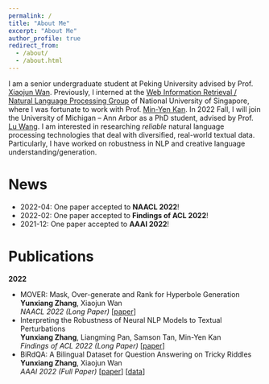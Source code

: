 ```yaml
---
permalink: /
title: "About Me"
excerpt: "About Me"
author_profile: true
redirect_from: 
  - /about/
  - /about.html
---
```


I am a senior undergraduate student at Peking University advised by Prof. [Xiaojun Wan](https://wanxiaojun.github.io/). Previously, I interned at the [Web Information Retrieval / Natural Language Processing Group](https://wing.comp.nus.edu.sg/) of National University of Singapore, where I was fortunate to work with Prof. [Min-Yen Kan](https://www.comp.nus.edu.sg/~kanmy/). In 2022 Fall, I will join the University of Michigan – Ann Arbor as a PhD student, advised by Prof. [Lu Wang](https://web.eecs.umich.edu/~wangluxy/index.html). I am interested in researching *reliable* natural language processing technologies that deal with diversified, real-world textual data. Particularly, I have worked on robustness in NLP and creative language understanding/generation. 
  

# News
* 2022-04: One paper accepted to **NAACL 2022**!
* 2022-02: One paper accepted to **Findings of ACL 2022**!
* 2021-12: One paper accepted to **AAAI 2022**!  

# Publications  
**2022**  
* MOVER: Mask, Over-generate and Rank for Hyperbole Generation  
  **Yunxiang Zhang**, Xiaojun Wan  
  *NAACL 2022 (Long Paper)* [[paper](https://arxiv.org/abs/2109.07726)]  
* Interpreting the Robustness of Neural NLP Models to Textual Perturbations  
  **Yunxiang Zhang**, Liangming Pan, Samson Tan, Min-Yen Kan  
  *Findings of ACL 2022 (Long Paper)* [[paper](https://arxiv.org/abs/2110.07159)]  
* BiRdQA: A Bilingual Dataset for Question Answering on Tricky Riddles  
  **Yunxiang Zhang**, Xiaojun Wan  
  *AAAI 2022 (Full Paper)* [[paper](https://arxiv.org/abs/2109.11087)] [[data](https://forms.gle/NvT7DfWhAPhvoFvH7)] 





